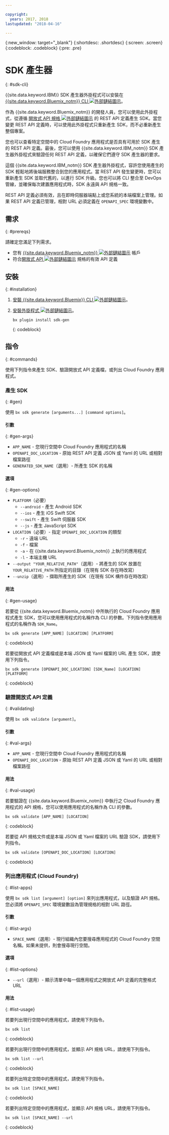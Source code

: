 ```yaml
---

copyright:
  years: 2017, 2018
lastupdated: "2018-04-16"

---
```

{:new_window: target="_blank"}
{:shortdesc: .shortdesc}
{:screen: .screen}
{:codeblock: .codeblock}
{:pre: .pre}

# SDK 產生器
{: #sdk-cli}

{{site.data.keyword.IBM}} SDK 產生器外掛程式可以安裝在 [{{site.data.keyword.Bluemix_notm}} CLI ![外部鏈結圖示](../../icons/launch-glyph.svg "外部鏈結圖示")](/docs/cli/reference/bluemix_cli/all_versions.html)。

作為 {{site.data.keyword.Bluemix_notm}} 的開發人員，您可以使用此外掛程式，從遵循 [開放式 API 規格 ![外部鏈結圖示](../../icons/launch-glyph.svg "外部鏈結圖示")](https://www.openapis.org/) 的 REST API 定義產生 SDK。當您變更 REST API 定義時，可以使用此外掛程式只重新產生 SDK，而不必重新產生整個專案。

您也可以查看特定空間中的 Cloud Foundry 應用程式是否具有可用於 SDK 產生的 REST API 定義。最後，您可以使用 {{site.data.keyword.IBM_notm}} SDK 產生器外掛程式來驗證任何 REST API 定義，以確保它們遵守 SDK 產生器的要求。

這個 {{site.data.keyword.IBM_notm}} SDK 產生器外掛程式，容許您使用產生的 SDK 輕鬆地將後端服務整合到您的應用程式。當 REST API 發生變更時，您可以重新產生 SDK 並取代舊的，以進行 SDK 升級。您也可以將 CLI 整合至 DevOps 管線，並確保每次建置應用程式時，SDK 永遠與 API 規格一致。

REST API 定義必須有效，且在即時伺服器端點上或您系統的本端檔案上管理。如果 REST API 定義已管理，相對 URL 必須定義在 `OPENAPI_SPEC` 環境變數中。


## 需求
{: #prereqs}

請確定您滿足下列需求。

* 您有 [{{site.data.keyword.Bluemix_notm}} ![外部鏈結圖示](../../icons/launch-glyph.svg "外部鏈結圖示")](http://bluemix.net) 帳戶
* 符合[開放式 API ![外部鏈結圖示](../../icons/launch-glyph.svg "外部鏈結圖示")](https://www.openapis.org/) 規格的有效 API 定義


## 安裝
{: #installation}

1. [安裝 {{site.data.keyword.Bluemix}} CLI ![外部鏈結圖示](../../icons/launch-glyph.svg "外部鏈結圖示")](http://clis.ng.bluemix.net/ui/home.html)。

2. [安裝外掛程式 ![外部鏈結圖示](../../icons/launch-glyph.svg "外部鏈結圖示")](/docs/cli/reference/bluemix_cli/all_versions.html#install_plug-in)。

	```
	bx plugin install sdk-gen
	```
	{: codeblock}


## 指令
{: #commands}

使用下列指令來產生 SDK、驗證開放式 API 定義檔，或列出 Cloud Foundry 應用程式。


### 產生 SDK
{: #gen}

使用 `bx sdk generate [arguments...] [command options]`。


#### 引數
{: #gen-args}

* `APP_NAME` - 您現行空間中 Cloud Foundry 應用程式的名稱
* `OPENAPI_DOC_LOCATION` - 原始 REST API 定義 JSON 或 Yaml 的 URL 或相對檔案路徑
* `GENERATED_SDK_NAME`（選用）- 所產生 SDK 的名稱


#### 選項
{: #gen-options}

* `PLATFORM`（必要）
   * `--android` - 產生 Android SDK
   * `--ios` - 產生 iOS Swift SDK
   * `--swift` - 產生 Swift 伺服器 SDK
   * `--js` - 產生 JavaScript SDK
* `LOCATION`（必要）- 指定 `OPENAPI_DOC_LOCATION` 的類型
   * `-r` - 遠端 URL
   * `-f` - 檔案
   * `-a` - 在 {{site.data.keyword.Bluemix_notm}} 上執行的應用程式
   * `-l` - 本端主機 URL
* `--output "YOUR_RELATIVE_PATH"`（選用）- 將產生的 SDK 放置在 `YOUR_RELATIVE_PATH` 所指定的目錄（在現有 SDK 存在時改寫）
* `--unzip`（選用）- 擷取所產生的 SDK（在現有 SDK 構件存在時改寫）


#### 用法
{: #gen-usage}

若要從 {{site.data.keyword.Bluemix_notm}} 中所執行的 Cloud Foundry 應用程式產生 SDK，您可以使用應用程式的名稱作為 CLI 的參數。下列指令使用應用程式的名稱作為 `SDK_Name`。

```
bx sdk generate [APP_NAME] [LOCATION] [PLATFORM]
```
{: codeblock}

若要從開放式 API 定義檔或是本端 JSON 或 Yaml 檔案的 URL 產生 SDK，請使用下列指令。

```
bx sdk generate [OPENAPI_DOC_LOCATION] [SDK_Name] [LOCATION] [PLATFORM]
```
{: codeblock}


### 驗證開放式 API 定義
{: #validating}

使用 `bx sdk validate [argument]`。


#### 引數
{: #val-args}

* `APP_NAME` - 您現行空間中 Cloud Foundry 應用程式的名稱
* `OPENAPI_DOC_LOCATION` - 原始 REST API 定義 JSON 或 Yaml 的 URL 或相對檔案路徑


#### 用法
{: #val-usage}

若要驗證在 {{site.data.keyword.Bluemix_notm}} 中執行之 Cloud Foundry 應用程式的 API 規格，您可以使用應用程式的名稱作為 CLI 的參數。

```
bx sdk validate [APP_NAME] [LOCATION]
```
{: codeblock}

若要從 API 規格文件或是本端 JSON 或 Yaml 檔案的 URL 驗證 SDK，請使用下列指令。

```
bx sdk validate [OPENAPI_DOC_LOCATION] [LOCATION]
```
{: codeblock}



### 列出應用程式 (Cloud Foundry)
{: #list-apps}

使用 `bx sdk list [argument] [option]` 來列出應用程式，以及驗證 API 規格。您必須將 `OPENAPI_SPEC` 環境變數設為管理規格的相對 URL 路徑。


#### 引數
{: #list-args}

* `SPACE_NAME`（選用）- 現行組織內您要搜尋應用程式的 Cloud Foundry 空間名稱。如果未提供，則會搜尋現行空間。


#### 選項
{: #list-options}

* `--url`（選用）- 顯示清單中每一個應用程式之開放式 API 定義的完整格式 URL


#### 用法
{: #list-usage}

若要列出現行空間中的應用程式，請使用下列指令。

```
bx sdk list
```
{: codeblock}

若要列出現行空間中的應用程式，並顯示 API 規格 URL，請使用下列指令。

```
bx sdk list --url
```
{: codeblock}

若要列出特定空間中的應用程式，請使用下列指令。

```
bx sdk list [SPACE_NAME]
```
{: codeblock}

若要列出特定空間中的應用程式，並顯示 API 規格 URL，請使用下列指令。

```
bx sdk list [SPACE_NAME] --url
```
{: codeblock}
